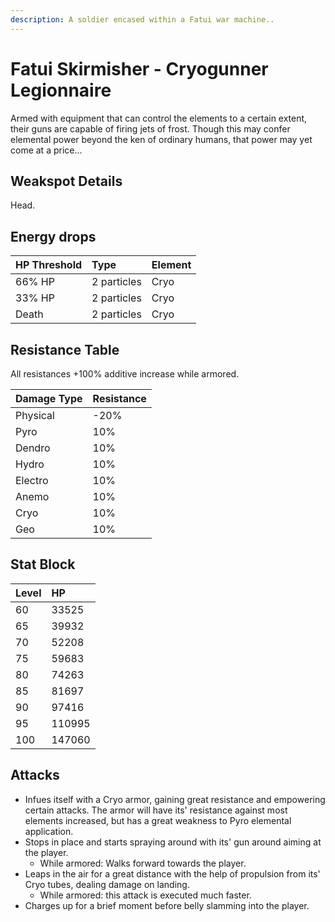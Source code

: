 ```yaml
---
description: A soldier encased within a Fatui war machine..
---
```


# Fatui Skirmisher - Cryogunner Legionnaire

Armed with equipment that can control the elements to a certain extent, their guns are capable of firing jets of frost. Though this may confer elemental power beyond the ken of ordinary humans, that power may yet come at a price...

## Weakspot Details

Head.

## Energy drops

| HP Threshold | Type        | Element |
| :----------- | :---------- | :------ |
| 66% HP       | 2 particles | Cryo    |
| 33% HP       | 2 particles | Cryo    |
| Death        | 2 particles | Cryo    |

## Resistance Table

All resistances +100% additive increase while armored.

| Damage Type | Resistance |
| :---------- | :--------- |
| Physical    | -20%       |
| Pyro        | 10%        |
| Dendro      | 10%        |
| Hydro       | 10%        |
| Electro     | 10%        |
| Anemo       | 10%        |
| Cryo        | 10%        |
| Geo         | 10%        |

## Stat Block

| Level | HP     |
| :---- | :----- |
| 60    | 33525  |
| 65    | 39932  |
| 70    | 52208  |
| 75    | 59683  |
| 80    | 74263  |
| 85    | 81697  |
| 90    | 97416  |
| 95    | 110995 |
| 100   | 147060 |

## Attacks

* Infues itself with a Cryo armor, gaining great resistance and empowering certain attacks. The armor will have its' resistance against most elements increased, but has a great weakness to Pyro elemental application.
* Stops in place and starts spraying around with its' gun around aiming at the player.
  * While armored: Walks forward towards the player.
* Leaps in the air for a great distance with the help of propulsion from its' Cryo tubes, dealing damage on landing.
  * While armored: this attack is executed much faster.
* Charges up for a brief moment before belly slamming into the player.

